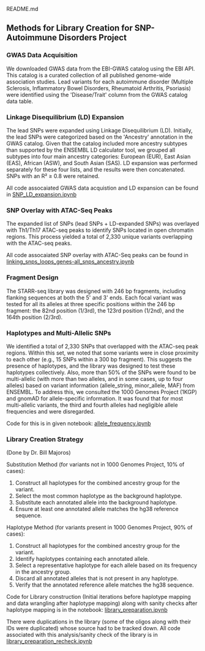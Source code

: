README.md

## Methods for Library Creation for SNP-Autoimmune Disorders Project

### GWAS Data Acquisition
We downloaded GWAS data from the EBI-GWAS catalog using the EBI API. This catalog is a curated collection of all published genome-wide association studies. Lead variants for each autoimmune disorder (Multiple Sclerosis, Inflammatory Bowel Disorders, Rheumatoid Arthritis, Psoriasis) were identified using the 'Disease/Trait' column from the GWAS catalog data table. 

### Linkage Disequilibrium (LD) Expansion
The lead SNPs were expanded using Linkage Disequilibrium (LD). Initially, the lead SNPs were categorized based on the 'Ancestry' annotation in the GWAS catalog. Given that the catalog included more ancestry subtypes than supported by the ENSEMBL LD calculator tool, we grouped all subtypes into four main ancestry categories: European (EUR), East Asian (EAS), African (ASW), and South Asian (SAS). LD expansion was performed separately for these four lists, and the results were then concatenated. SNPs with an R² ≥ 0.8 were retained. 

All code assocaiated GWAS data acquistion and LD expansion can be found in [SNP_LD_expansion.ipynb](MariaCiofani/STARRseq_LibraryPreparation_SNPs/SNP_LD_expansion.ipynb)

### SNP Overlay with ATAC-Seq Peaks
The expanded list of SNPs (lead SNPs + LD-expanded SNPs) was overlayed with Th1/Th17 ATAC-seq peaks to identify SNPs located in open chromatin regions. This process yielded a total of 2,330 unique variants overlapping with the ATAC-seq peaks. 

All code assocaiated SNP overlay with ATAC-Seq peaks can be found in [linking_snps_loops_genes-all_snps_ancestry.ipynb](MariaCiofani/STARRseq_LibraryPreparation_SNPs/linking_snps_loops_genes-all_snps_ancestry.ipynb)

### Fragment Design
The STARR-seq library was designed with 246 bp fragments, including flanking sequences at both the 5' and 3' ends. Each focal variant was tested for all its alleles at three specific positions within the 246 bp fragment: the 82nd position (1/3rd), the 123rd position (1/2nd), and the 164th position (2/3rd).

### Haplotypes and Multi-Allelic SNPs
We identified a total of 2,330 SNPs that overlapped with the ATAC-seq peak regions. Within this set, we noted that some variants were in close proximity to each other (e.g., 15 SNPs within a 300 bp fragment). This suggests the presence of haplotypes, and the library was designed to test these haplotypes collectively. Also, more than 50% of the SNPs were found to be multi-allelic (with more than two alleles, and in some cases, up to four alleles) based on variant information (allele_string, minor_allele, MAF) from ENSEMBL. To address this, we consulted the 1000 Genomes Project (1KGP) and gnomAD for allele-specific information. It was found that for most multi-allelic variants, the third and fourth alleles had negligible allele frequencies and were disregarded.

Code for this is in given notebook: [allele_frequency.ipynb](MariaCiofani/STARRseq_LibraryPreparation_SNPs/allele_frequency.ipynb)

### Library Creation Strategy
(Done by Dr. Bill Majoros)

Substitution Method (for variants not in 1000 Genomes Project, 10% of cases):
1.	Construct all haplotypes for the combined ancestry group for the variant.
2.	Select the most common haplotype as the background haplotype.
3.	Substitute each annotated allele into the background haplotype.
4.	Ensure at least one annotated allele matches the hg38 reference sequence.

Haplotype Method (for variants present in 1000 Genomes Project, 90% of cases):
1.	Construct all haplotypes for the combined ancestry group for the variant.
2.	Identify haplotypes containing each annotated allele.
3.	Select a representative haplotype for each allele based on its frequency in the ancestry group.
4.	Discard all annotated alleles that is not present in any haplotype.
5.	Verify that the annotated reference allele matches the hg38 sequence.

Code for Library construction (Initial iterations before haplotype mapping and data wrangling after haplotype mapping) along with sanity checks after haplotype mapping is in the notebook: [library_preparation.ipynb](MariaCiofani/STARRseq_LibraryPreparation_SNPs/library_preparation.ipynb)

There were duplications in the library (some of the oligos along with their IDs were duplicated) whose source had to be tracked down. All code associated with this analysis/sanity check of the library is in [library_preparation_recheck.ipynb](MariaCiofani/STARRseq_LibraryPreparation_SNPs/library_preparation_recheck.ipynb)






